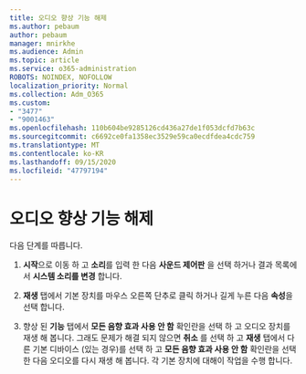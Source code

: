```yaml
---
title: 오디오 향상 기능 해제
ms.author: pebaum
author: pebaum
manager: mnirkhe
ms.audience: Admin
ms.topic: article
ms.service: o365-administration
ROBOTS: NOINDEX, NOFOLLOW
localization_priority: Normal
ms.collection: Adm_O365
ms.custom:
- "3477"
- "9001463"
ms.openlocfilehash: 110b604be9285126cd436a27de1f053dcfd7b63c
ms.sourcegitcommit: c6692ce0fa1358ec3529e59ca0ecdfdea4cdc759
ms.translationtype: MT
ms.contentlocale: ko-KR
ms.lasthandoff: 09/15/2020
ms.locfileid: "47797194"
---
```

# <a name="turn-off-audio-enhancement"></a>오디오 향상 기능 해제

다음 단계를 따릅니다.

1. **시작**으로 이동 하 고 **소리**를 입력 한 다음 **사운드 제어판** 을 선택 하거나 결과 목록에서 **시스템 소리를 변경** 합니다.

2. **재생** 탭에서 기본 장치를 마우스 오른쪽 단추로 클릭 하거나 길게 누른 다음 **속성**을 선택 합니다.

3. 향상 된 **기능** 탭에서 **모든 음향 효과 사용 안 함** 확인란을 선택 하 고 오디오 장치를 재생 해 봅니다. 그래도 문제가 해결 되지 않으면 **취소** 를 선택 하 고 **재생** 탭에서 다른 기본 디바이스 (있는 경우)를 선택 하 고 **모든 음향 효과 사용 안 함** 확인란을 선택한 다음 오디오를 다시 재생 해 봅니다. 각 기본 장치에 대해이 작업을 수행 합니다.
